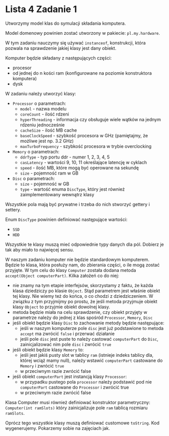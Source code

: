 # Lista 4 Zadanie 1

Utworzymy model klas do symulacji składania komputera.

Model domenowy powinien zostać utworzony w pakiecie: `pl.my.hardware`.

W tym zadaniu nauczymy się używać `instanceof`, konstrukcji, która pozwala na sprawdzenie
jakiej klasy jest dany obiekt.

Komputer będzie składany z następujących części:
- procesor
- od jednej do n kości ram (konfigurowane na poziomie konstruktora komputera)
- dysk

W zadaniu należy utworzyć klasy:
- `Processor` o parametrach:
    - `model` - nazwa modelu
    - `coreCount` - ilość rdzeni
    - `hyperThreading` - informacja czy obsługuje wiele wątków na jednym rdzeniu jednocześnie
    - `cacheSize` - ilość MB cache
    - `baseClockSpeed` - szybkość procesora w GHz (pamiętajmy, że możliwe jest np. 3.2 GHz)
    - `maxTurboFrequency` - szybkość procesora w trybie overclocking
- `Memory` o parametrach:
  - `ddrType` - typ portu ddr - numer 1, 2, 3, 4, 5
  - `casLatency` - wartości 9, 10, 11 określające latencję w cyklach
  - `speed` - ilość MB, które mogą być operowane na sekundę
  - `size` - pojemność ram w GB
- `Disc` o parametrach:
  - `size` - pojemność w GB
  - `type` - wartość enuma `DiscType`, który jest również zaimplementowany wewnątrz klasy

Wszystkie pola mają być prywatne i trzeba do nich stworzyć gettery i settery.

Enum `DiscType` powinien definiować następujące wartości:
- `SSD`
- `HDD`

Wszystkie te klasy muszą mieć odpowiednie typy danych dla pól. Dobierz je tak aby miało to najwięcej sensu.

W naszym zadaniu komputer nie będzie standardowym komputerem.
Będzie to klasa, która posłuży nam, do zbierania części, o ile mogą zostać przyjęte.
W tym celu do klasy `Computer` została dodana metoda `accept(Object computerPart)`. 
Kilka założeń co do niej:
 - nie znamy na tym etapie interfejsów, skorzystamy z faktu, że każda klasa dziedziczy po klasie `Object`. 
Stąd parametrem jest właśnie obiekt tej klasy. Nie wiemy też do końca, o co chodzi z dziedziczeniem.
W związku z tym przyjmijmy po prostu, że jeśli metoda przyjmuje obiekt klasy `Object` to przyjmie obiekt dowolnej klasy.
 - metoda będzie miała na celu sprawdzenie, czy obiekt przyjęty w parametrze należy do jednej z klas spośród `Processor`, `Memory`, `Disc`
 - jeśli obiekt będzie klasy `Disc` to zachowanie metody będzie następujące:
    - jeśli w naszym komputerze pole `disc` jest już podstawione to metoda `accept` ma zwrócić `false` i przerwać działanie
    - jeśli pole `disc` jest puste to należy castować `computerPart` do `Disc`, zainicjalizować nim pole `disc` i zwrócić `true`
 - jeśli obiekt będzie klasy `Memory` to:
   - jeśli jest jakiś pusty slot w tablicy `ram` (istnieje indeks tablicy dla, której wciąż mamy null), należy wstawić `computerPart` castowane do `Memory` i zwrócić `true`
   - w przeciwnym razie zwrócić false
 - jeśli obiekt `computerPart` jest instancją klasy `Processor`:
   - w przypadku pustego pola `processor` należy podstawić pod nie `computerPart` castowane do `Processor` i zwrócić true
   - w przeciwnym razie zwrócić false

Klasa Computer musi również definiować konstruktor parametryczny:
`Computer(int ramSlots)` który zainicjalizuje pole `ram` tablicą rozmiaru `ramSlots`.

Oprócz tego wszystkie klasy muszą definiować customowe  `toString`. Kod wygenerujemy. Pokarzemy sobie na zajęciach jak.
